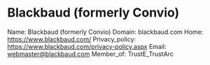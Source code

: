 
# Blackbaud (formerly Convio)

Name: Blackbaud (formerly Convio)
Domain: blackbaud.com
Home: https://www.blackbaud.com/
Privacy_policy: https://www.blackbaud.com/privacy-policy.aspx
Email: webmaster@blackbaud.com
Member_of: TrustE_TrustArc
